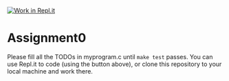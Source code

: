 [![Work in Repl.it](https://classroom.github.com/assets/work-in-replit-14baed9a392b3a25080506f3b7b6d57f295ec2978f6f33ec97e36a161684cbe9.svg)](https://classroom.github.com/online_ide?assignment_repo_id=3334721&assignment_repo_type=AssignmentRepo)
# Assignment0

Please fill all the TODOs in myprogram.c until `make test` passes.
You can use Repl.it to code (using the button above), or clone this repository to your local machine and work there.
